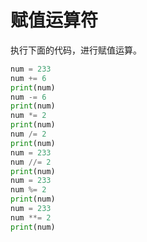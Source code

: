 # 赋值运算符

执行下面的代码，进行赋值运算。

```python
num = 233
num += 6
print(num)
num -= 6
print(num)
num *= 2
print(num)
num /= 2
print(num)
num = 233
num //= 2
print(num)
num = 233
num %= 2
print(num)
num = 233
num **= 2
print(num)
```

